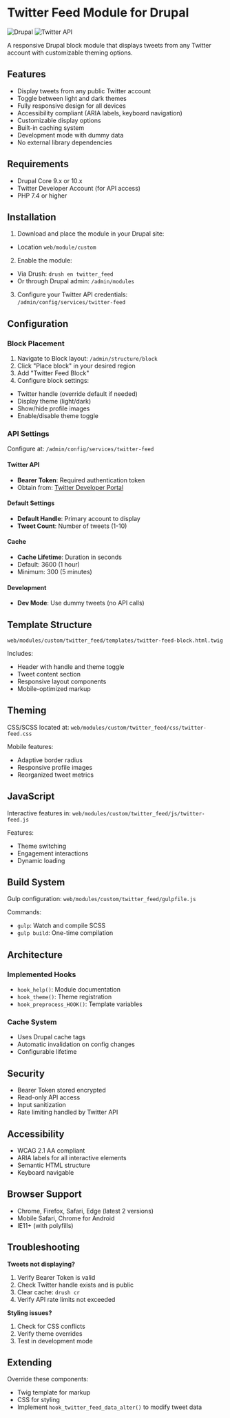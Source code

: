 # Twitter Feed Module for Drupal

![Drupal](https://img.shields.io/badge/Drupal-9.x%20%7C%2010.x-blue)
![Twitter API](https://img.shields.io/badge/Twitter%20API-v2-blue)

A responsive Drupal block module that displays tweets from any Twitter account with customizable theming options.

## Features

- Display tweets from any public Twitter account
- Toggle between light and dark themes
- Fully responsive design for all devices
- Accessibility compliant (ARIA labels, keyboard navigation)
- Customizable display options
- Built-in caching system
- Development mode with dummy data
- No external library dependencies

## Requirements

- Drupal Core 9.x or 10.x
- Twitter Developer Account (for API access)
- PHP 7.4 or higher

## Installation

1. Download and place the module in your Drupal site:
- Location `web/module/custom`
2. Enable the module:
- Via Drush: `drush en twitter_feed`
- Or through Drupal admin: `/admin/modules`

3. Configure your Twitter API credentials:
`/admin/config/services/twitter-feed`

## Configuration

### Block Placement
1. Navigate to Block layout: `/admin/structure/block`
2. Click "Place block" in your desired region
3. Add "Twitter Feed Block"
4. Configure block settings:
- Twitter handle (override default if needed)
- Display theme (light/dark)
- Show/hide profile images
- Enable/disable theme toggle

### API Settings
Configure at: `/admin/config/services/twitter-feed`

#### Twitter API
- **Bearer Token**: Required authentication token
- Obtain from: [Twitter Developer Portal](https://developer.twitter.com/)

#### Default Settings
- **Default Handle**: Primary account to display
- **Tweet Count**: Number of tweets (1-10)

#### Cache
- **Cache Lifetime**: Duration in seconds
- Default: 3600 (1 hour)
- Minimum: 300 (5 minutes)

#### Development
- **Dev Mode**: Use dummy tweets (no API calls)

## Template Structure

`web/modules/custom/twitter_feed/templates/twitter-feed-block.html.twig`

Includes:
- Header with handle and theme toggle
- Tweet content section
- Responsive layout components
- Mobile-optimized markup

## Theming

CSS/SCSS located at:
`web/modules/custom/twitter_feed/css/twitter-feed.css`

Mobile features:
- Adaptive border radius
- Responsive profile images
- Reorganized tweet metrics

## JavaScript

Interactive features in:
`web/modules/custom/twitter_feed/js/twitter-feed.js`

Features:
- Theme switching
- Engagement interactions
- Dynamic loading

## Build System

Gulp configuration:
`web/modules/custom/twitter_feed/gulpfile.js`

Commands:
- `gulp`: Watch and compile SCSS
- `gulp build`: One-time compilation

## Architecture

### Implemented Hooks
- `hook_help()`: Module documentation
- `hook_theme()`: Theme registration
- `hook_preprocess_HOOK()`: Template variables

### Cache System
- Uses Drupal cache tags
- Automatic invalidation on config changes
- Configurable lifetime

## Security

- Bearer Token stored encrypted
- Read-only API access
- Input sanitization
- Rate limiting handled by Twitter API

## Accessibility

- WCAG 2.1 AA compliant
- ARIA labels for all interactive elements
- Semantic HTML structure
- Keyboard navigable

## Browser Support

- Chrome, Firefox, Safari, Edge (latest 2 versions)
- Mobile Safari, Chrome for Android
- IE11+ (with polyfills)

## Troubleshooting

**Tweets not displaying?**
1. Verify Bearer Token is valid
2. Check Twitter handle exists and is public
3. Clear cache: `drush cr`
4. Verify API rate limits not exceeded

**Styling issues?**
1. Check for CSS conflicts
2. Verify theme overrides
3. Test in development mode

## Extending

Override these components:
- Twig template for markup
- CSS for styling
- Implement `hook_twitter_feed_data_alter()` to modify tweet data